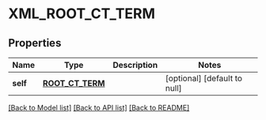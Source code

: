 # XML_ROOT_CT_TERM

## Properties
Name | Type | Description | Notes
------------ | ------------- | ------------- | -------------
**self** | [**ROOT_CT_TERM**](RootCtTerm.md) |  | [optional] [default to null]

[[Back to Model list]](../README.md#documentation-for-models) [[Back to API list]](../README.md#documentation-for-api-endpoints) [[Back to README]](../README.md)


